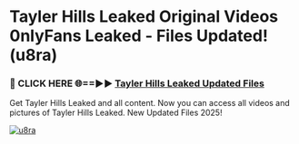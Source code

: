 # Tayler Hills Leaked Original Videos 0nlyFans Leaked - Files Updated! (u8ra)

<h3>🔴 CLICK HERE 🌐==►► <a href="https://tinyurl.com/ms9xzufz" rel="nofollow">Tayler Hills Leaked Updated Files</a></h3>

Get Tayler Hills Leaked and all content. Now you can access all videos and pictures of Tayler Hills Leaked. New Updated Files 2025!

[![u8ra](https://i.imgur.com/ppqm5kG.gif)](https://tinyurl.com/ms9xzufz)
